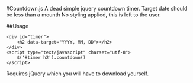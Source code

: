#Countdown.js
A dead simple jquery countdown timer.
Target date should be less than a mounth
No styling applied, this is left to the user.




##Usage

	<div id="timer">
		<h2 data-target="YYYY, MM, DD"></h2>
	</div> 
	<script type="text/javascript" charset="utf-8">
		$('#timer h2').countdown()
	</script>



Requires jQuery which you will have to download yourself. 